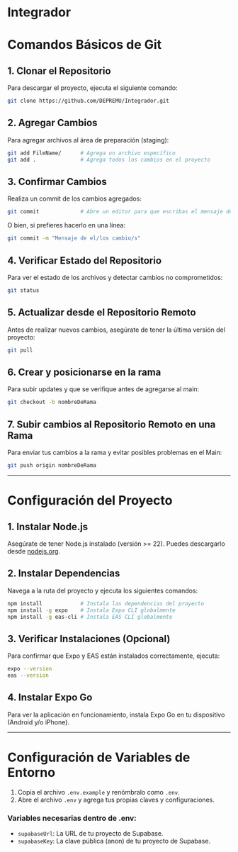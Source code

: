 # Integrador

# Comandos Básicos de Git

## 1. Clonar el Repositorio

Para descargar el proyecto, ejecuta el siguiente comando:

```bash
git clone https://github.com/DEPREMU/Integrador.git
```

## 2. Agregar Cambios

Para agregar archivos al área de preparación (staging):

```bash
git add FileName/      # Agrega un archivo específico
git add .              # Agrega todos los cambios en el proyecto
```

## 3. Confirmar Cambios

Realiza un commit de los cambios agregados:

```bash
git commit             # Abre un editor para que escribas el mensaje del commit
```

O bien, si prefieres hacerlo en una línea:

```bash
git commit -m "Mensaje de el/los cambio/s"
```

## 4. Verificar Estado del Repositorio

Para ver el estado de los archivos y detectar cambios no comprometidos:

```bash
git status
```

## 5. Actualizar desde el Repositorio Remoto

Antes de realizar nuevos cambios, asegúrate de tener la última versión del proyecto:

```bash
git pull
```

## 6. Crear y posicionarse en la rama

Para subir updates y que se verifique antes de agregarse al main:

```bash
git checkout -b nombreDeRama
```

## 7. Subir cambios al Repositorio Remoto en una Rama

Para enviar tus cambios a la rama y evitar posibles problemas en el Main:

```bash
git push origin nombreDeRama
```

---

# Configuración del Proyecto

## 1. Instalar Node.js

Asegúrate de tener Node.js instalado (versión >= 22). Puedes descargarlo desde [nodejs.org](https://nodejs.org/).

## 2. Instalar Dependencias

Navega a la ruta del proyecto y ejecuta los siguientes comandos:

```bash
npm install            # Instala las dependencias del proyecto
npm install -g expo    # Instala Expo CLI globalmente
npm install -g eas-cli # Instala EAS CLI globalmente
```

## 3. Verificar Instalaciones (Opcional)

Para confirmar que Expo y EAS están instalados correctamente, ejecuta:

```bash
expo --version
eas --version
```

## 4. Instalar Expo Go

Para ver la aplicación en funcionamiento, instala Expo Go en tu dispositivo (Android y/o iPhone).

---

# Configuración de Variables de Entorno

1. Copia el archivo `.env.example` y renómbralo como `.env`.
2. Abre el archivo `.env` y agrega tus propias claves y configuraciones.

### Variables necesarias dentro de .env:

- `supabaseUrl`: La URL de tu proyecto de Supabase.
- `supabaseKey`: La clave pública (anon) de tu proyecto de Supabase.
